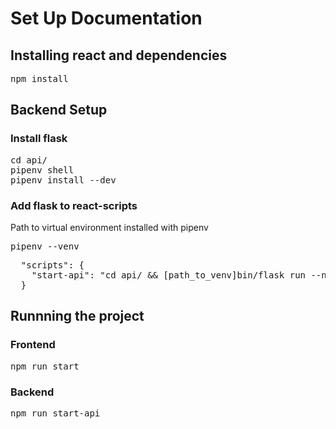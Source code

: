 # Set Up Documentation

## Installing react and dependencies
<pre>
npm install
</pre>

## Backend Setup
### Install flask
<pre>
cd api/
pipenv shell
pipenv install --dev
</pre>

### Add flask to react-scripts
Path to virtual environment installed with pipenv
<pre>
pipenv --venv
</pre>

<pre>
  "scripts": {
    "start-api": "cd api/ && [path_to_venv]bin/flask run --no-debugger"
  }
</pre>

## Runnning the project
### Frontend
<pre>
npm run start
</pre>

### Backend
<pre>
npm run start-api
</pre>